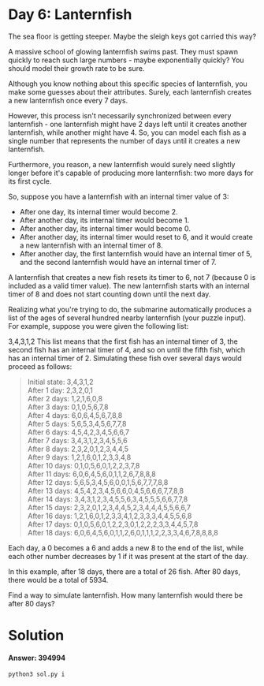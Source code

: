 # Day 6: Lanternfish
The sea floor is getting steeper. Maybe the sleigh keys got carried this way?

A massive school of glowing lanternfish swims past. They must spawn quickly to reach such large numbers - maybe exponentially quickly? You should model their growth rate to be sure.

Although you know nothing about this specific species of lanternfish, you make some guesses about their attributes. Surely, each lanternfish creates a new lanternfish once every 7 days.

However, this process isn't necessarily synchronized between every lanternfish - one lanternfish might have 2 days left until it creates another lanternfish, while another might have 4. So, you can model each fish as a single number that represents the number of days until it creates a new lanternfish.

Furthermore, you reason, a new lanternfish would surely need slightly longer before it's capable of producing more lanternfish: two more days for its first cycle.

So, suppose you have a lanternfish with an internal timer value of 3:

- After one day, its internal timer would become 2.
- After another day, its internal timer would become 1.
- After another day, its internal timer would become 0.
- After another day, its internal timer would reset to 6, and it would create a new lanternfish with an internal timer of 8.
- After another day, the first lanternfish would have an internal timer of 5, and the second lanternfish would have an internal timer of 7.

A lanternfish that creates a new fish resets its timer to 6, not 7 (because 0 is included as a valid timer value). The new lanternfish starts with an internal timer of 8 and does not start counting down until the next day.

Realizing what you're trying to do, the submarine automatically produces a list of the ages of several hundred nearby lanternfish (your puzzle input). For example, suppose you were given the following list:

3,4,3,1,2
This list means that the first fish has an internal timer of 3, the second fish has an internal timer of 4, and so on until the fifth fish, which has an internal timer of 2. Simulating these fish over several days would proceed as follows:

>Initial state: 3,4,3,1,2  
>After  1 day:  2,3,2,0,1  
>After  2 days: 1,2,1,6,0,8  
>After  3 days: 0,1,0,5,6,7,8  
>After  4 days: 6,0,6,4,5,6,7,8,8  
>After  5 days: 5,6,5,3,4,5,6,7,7,8  
>After  6 days: 4,5,4,2,3,4,5,6,6,7  
>After  7 days: 3,4,3,1,2,3,4,5,5,6  
>After  8 days: 2,3,2,0,1,2,3,4,4,5  
>After  9 days: 1,2,1,6,0,1,2,3,3,4,8  
>After 10 days: 0,1,0,5,6,0,1,2,2,3,7,8  
>After 11 days: 6,0,6,4,5,6,0,1,1,2,6,7,8,8,8  
>After 12 days: 5,6,5,3,4,5,6,0,0,1,5,6,7,7,7,8,8  
>After 13 days: 4,5,4,2,3,4,5,6,6,0,4,5,6,6,6,7,7,8,8  
>After 14 days: 3,4,3,1,2,3,4,5,5,6,3,4,5,5,5,6,6,7,7,8  
>After 15 days: 2,3,2,0,1,2,3,4,4,5,2,3,4,4,4,5,5,6,6,7  
>After 16 days: 1,2,1,6,0,1,2,3,3,4,1,2,3,3,3,4,4,5,5,6,8  
>After 17 days: 0,1,0,5,6,0,1,2,2,3,0,1,2,2,2,3,3,4,4,5,7,8  
>After 18 days: 6,0,6,4,5,6,0,1,1,2,6,0,1,1,1,2,2,3,3,4,6,7,8,8,8,8  

Each day, a 0 becomes a 6 and adds a new 8 to the end of the list, while each other number decreases by 1 if it was present at the start of the day.

In this example, after 18 days, there are a total of 26 fish. After 80 days, there would be a total of 5934.

Find a way to simulate lanternfish. How many lanternfish would there be after 80 days?
# Solution
#### Answer: 394994
```
python3 sol.py i
```
